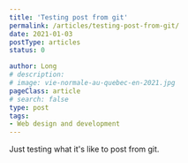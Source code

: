 ```yaml
---
title: 'Testing post from git'
permalink: /articles/testing-post-from-git/
date: 2021-01-03
postType: articles
status: 0

author: Long
# description:
# image: vie-normale-au-quebec-en-2021.jpg
pageClass: article
# search: false
type: post
tags:
- Web design and development
---
```


Just testing what it's like to post from git.
